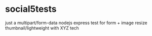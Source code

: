 # social5tests
just a multipart/form-data nodejs express test for  form + image resize thumbnail/lightweight with XYZ tech
